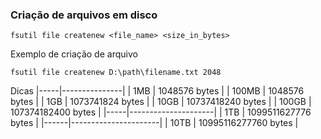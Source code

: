 ### Criação de arquivos em disco

```batch
fsutil file createnew <file_name> <size_in_bytes>
```
Exemplo de criação de arquivo

```batch
fsutil file createnew D:\path\filename.txt 2048
```

Dicas 
|-----|---------------|
| 1MB | 1048576 bytes |
| 100MB | 1048576 bytes |
| 1GB | 1073741824 bytes |
| 10GB | 10737418240 bytes |
| 100GB | 107374182400 bytes |
|-----|---------------------|
| 1TB | 1099511627776 bytes |
|------|----------------------|
| 10TB | 10995116277760 bytes |

